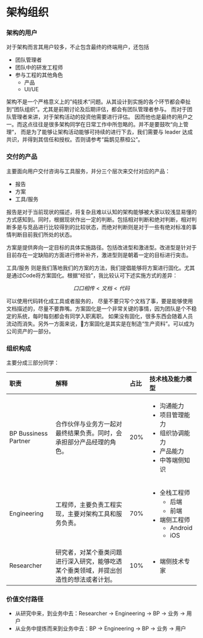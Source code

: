 # 架构组织

### 架构的用户

对于架构而言其用户较多，不止包含最终的终端用户，还包括

* 团队管理者
* 团队中的研发工程师
* 参与工程的其他角色
  * 产品
  * UI/UE

架构不是一个严格意义上的”纯技术“问题。从其设计到实施的各个环节都会牵扯到“团队组织”。尤其是前期讨论及后期评估，都会有团队管理者参与。  而对于团队管理者来讲，对于架构活动的投资他需要进行评估。 因而他也是最终的用户之一。而这点往往是很多架构同学在日常工作中所忽略的。并不是要鼓吹“向上管理“， 而是为了能够让架构活动能够可持续的进行下去，我们需要与 leader 达成共识，并得到其信任和授权。否则请参考“扁鹊见蔡桓公”。

### 交付的产品

主要面向用户交付咨询与工具服务，并分三个层次来交付对应的产品：

* 报告
* 方案
* 工具/服务

报告是对于当前现状的描述，将复杂且难以认知的架构能够被大家以较浅显易懂的方式感知到。同时，根据现状作出一定的判断。包括相对判断和绝对判断，相对判断多是与竞品进行比较得到的比较状态，而绝对判断则是对于一些有绝对标准的事情判断目前我们所处的状态。

方案是提供奔向一定目标的具体实施路径。包括改进型和激进型。改进型是针对于目前存在一定缺陷的方面进行修补补齐，激进型则是朝着一定的目标进行突击。

工具/服务 则是我们落地我们的方案的方法，我们提倡能够将方案进行固化。尤其是通过Code将方案固化。根据“经验”，我比较认可下述实施方式的差异：

$$
口口相传 < 文档 < 代码
$$

可以使用代码转化成工具或者服务的，  尽量不要只写个文档了事，要是能够使用文档描述的，尽量不要靠嘴。方案固化是一个非常关键的事情，因为团队是个不稳定的系统，每时每刻都会有同学入职离职。  如果没有固化，很多东西会随着人员流动而消失。另外一方面来说，方案固化是其实是在制造“生产资料”。可以成为公司资产的一部分。

### 组织构成

主要分成三部分同学：

<table>
  <thead>
    <tr>
      <th style="text-align:left">&#x804C;&#x8D23;</th>
      <th style="text-align:left">&#x89E3;&#x91CA;</th>
      <th style="text-align:left">&#x5360;&#x6BD4;</th>
      <th style="text-align:left">&#x6280;&#x672F;&#x6808;&#x53CA;&#x80FD;&#x529B;&#x6A21;&#x578B;</th>
    </tr>
  </thead>
  <tbody>
    <tr>
      <td style="text-align:left">BP Bussiness Partner</td>
      <td style="text-align:left">&#x5408;&#x4F5C;&#x4F19;&#x4F34;&#x4E0E;&#x4E1A;&#x52A1;&#x65B9;&#x4E00;&#x8D77;&#x5BF9;&#x6700;&#x7EC8;&#x7ED3;&#x679C;&#x8D1F;&#x8D23;&#x3002;&#x540C;&#x65F6;&#xFF0C;&#x4F1A;&#x627F;&#x62C5;&#x90E8;&#x5206;&#x4EA7;&#x54C1;&#x7ECF;&#x7406;&#x7684;&#x89D2;&#x8272;&#x3002;</td>
      <td
      style="text-align:left">20%</td>
        <td style="text-align:left">
          <ul>
            <li>&#x6C9F;&#x901A;&#x80FD;&#x529B;</li>
            <li>&#x9879;&#x76EE;&#x7BA1;&#x7406;&#x80FD;&#x529B;</li>
            <li>&#x7EC4;&#x7EC7;&#x534F;&#x8C03;&#x80FD;&#x529B;</li>
            <li>&#x4EA7;&#x54C1;&#x80FD;&#x529B;</li>
            <li>&#x4E2D;&#x7B49;&#x7AEF;&#x4FA7;&#x77E5;&#x8BC6;</li>
          </ul>
        </td>
    </tr>
    <tr>
      <td style="text-align:left">Engineering</td>
      <td style="text-align:left">&#x5DE5;&#x7A0B;&#x5E08;&#xFF0C;&#x4E3B;&#x8981;&#x8D1F;&#x8D23;&#x5DE5;&#x7A0B;&#x5B9E;&#x73B0;&#xFF0C;&#x4E3B;&#x8981;&#x5BF9;&#x67B6;&#x6784;&#x5DE5;&#x5177;&#x548C;&#x670D;&#x52A1;&#x8D1F;&#x8D23;&#x3002;</td>
      <td
      style="text-align:left">70%</td>
        <td style="text-align:left">
          <ul>
            <li>&#x5168;&#x6808;&#x5DE5;&#x7A0B;&#x5E08;
              <ul>
                <li>&#x540E;&#x7AEF;</li>
                <li>&#x524D;&#x7AEF;</li>
              </ul>
            </li>
            <li>&#x7AEF;&#x4FA7;&#x5DE5;&#x7A0B;&#x5E08;
              <ul>
                <li>Android</li>
                <li>iOS</li>
              </ul>
            </li>
          </ul>
        </td>
    </tr>
    <tr>
      <td style="text-align:left">Researcher</td>
      <td style="text-align:left">&#x7814;&#x7A76;&#x8005;&#xFF0C;&#x5BF9;&#x67D0;&#x4E2A;&#x5782;&#x7C7B;&#x95EE;&#x9898;&#x8FDB;&#x884C;&#x6DF1;&#x5165;&#x7814;&#x7A76;&#xFF0C;&#x80FD;&#x591F;&#x5403;&#x900F;&#x67D0;&#x4E2A;&#x5782;&#x7C7B;&#x9886;&#x57DF;&#xFF0C;&#x5E76;&#x63D0;&#x51FA;&#x521B;&#x9020;&#x6027;&#x7684;&#x60F3;&#x6CD5;&#x6216;&#x8005;&#x8BA1;&#x5212;&#x3002;</td>
      <td
      style="text-align:left">10%</td>
        <td style="text-align:left">
          <ul>
            <li>&#x7AEF;&#x4FA7;&#x6280;&#x672F;&#x4E13;&#x5BB6;</li>
          </ul>
        </td>
    </tr>
  </tbody>
</table>

### 价值交付路径

* 从研究中来，到业务中去：Researcher -&gt; Engineering -&gt; BP -&gt; 业务 -&gt; 用户
* 从业务中提炼而来到业务中去：BP -&gt; Engineering -&gt; BP -&gt; 业务 -&gt; 用户

